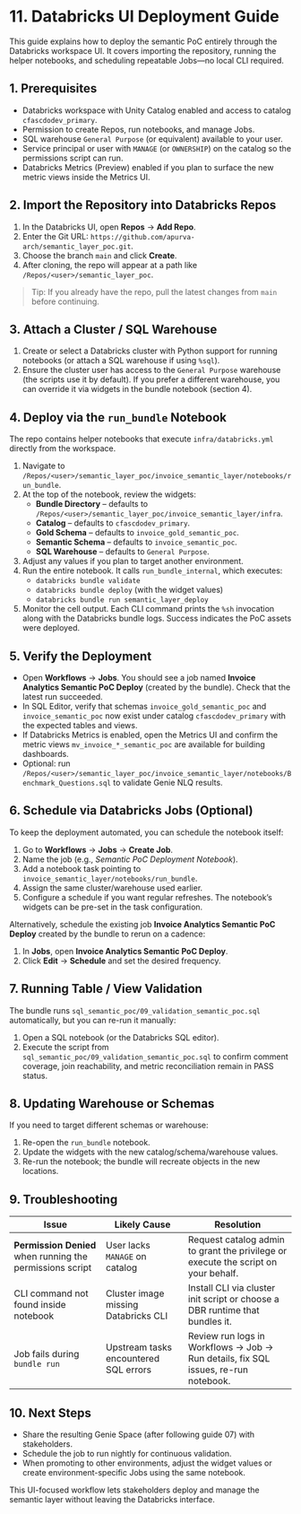 ﻿# 11. Databricks UI Deployment Guide

This guide explains how to deploy the semantic PoC entirely through the Databricks workspace UI. It covers importing the repository, running the helper notebooks, and scheduling repeatable Jobs—no local CLI required.

## 1. Prerequisites
- Databricks workspace with Unity Catalog enabled and access to catalog `cfascdodev_primary`.
- Permission to create Repos, run notebooks, and manage Jobs.
- SQL warehouse `General Purpose` (or equivalent) available to your user.
- Service principal or user with `MANAGE` (or `OWNERSHIP`) on the catalog so the permissions script can run.
- Databricks Metrics (Preview) enabled if you plan to surface the new metric views inside the Metrics UI.

## 2. Import the Repository into Databricks Repos
1. In the Databricks UI, open **Repos** → **Add Repo**.
2. Enter the Git URL: `https://github.com/apurva-arch/semantic_layer_poc.git`.
3. Choose the branch `main` and click **Create**.
4. After cloning, the repo will appear at a path like `/Repos/<user>/semantic_layer_poc`.

> Tip: If you already have the repo, pull the latest changes from `main` before continuing.

## 3. Attach a Cluster / SQL Warehouse
1. Create or select a Databricks cluster with Python support for running notebooks (or attach a SQL warehouse if using `%sql`).
2. Ensure the cluster user has access to the `General Purpose` warehouse (the scripts use it by default). If you prefer a different warehouse, you can override it via widgets in the bundle notebook (section 4).

## 4. Deploy via the `run_bundle` Notebook
The repo contains helper notebooks that execute `infra/databricks.yml` directly from the workspace.

1. Navigate to `/Repos/<user>/semantic_layer_poc/invoice_semantic_layer/notebooks/run_bundle`.
2. At the top of the notebook, review the widgets:
   - **Bundle Directory** – defaults to `/Repos/<user>/semantic_layer_poc/invoice_semantic_layer/infra`.
   - **Catalog** – defaults to `cfascdodev_primary`.
   - **Gold Schema** – defaults to `invoice_gold_semantic_poc`.
   - **Semantic Schema** – defaults to `invoice_semantic_poc`.
   - **SQL Warehouse** – defaults to `General Purpose`.
3. Adjust any values if you plan to target another environment.
4. Run the entire notebook. It calls `run_bundle_internal`, which executes:
   - `databricks bundle validate`
   - `databricks bundle deploy` (with the widget values)
   - `databricks bundle run semantic_layer_deploy`
5. Monitor the cell output. Each CLI command prints the `%sh` invocation along with the Databricks bundle logs. Success indicates the PoC assets were deployed.

## 5. Verify the Deployment
- Open **Workflows** → **Jobs**. You should see a job named **Invoice Analytics Semantic PoC Deploy** (created by the bundle). Check that the latest run succeeded.
- In SQL Editor, verify that schemas `invoice_gold_semantic_poc` and `invoice_semantic_poc` now exist under catalog `cfascdodev_primary` with the expected tables and views.
- If Databricks Metrics is enabled, open the Metrics UI and confirm the metric views `mv_invoice_*_semantic_poc` are available for building dashboards.
- Optional: run `/Repos/<user>/semantic_layer_poc/invoice_semantic_layer/notebooks/Benchmark_Questions.sql` to validate Genie NLQ results.

## 6. Schedule via Databricks Jobs (Optional)
To keep the deployment automated, you can schedule the notebook itself:

1. Go to **Workflows** → **Jobs** → **Create Job**.
2. Name the job (e.g., *Semantic PoC Deployment Notebook*).
3. Add a notebook task pointing to `invoice_semantic_layer/notebooks/run_bundle`.
4. Assign the same cluster/warehouse used earlier.
5. Configure a schedule if you want regular refreshes. The notebook’s widgets can be pre-set in the task configuration.

Alternatively, schedule the existing job **Invoice Analytics Semantic PoC Deploy** created by the bundle to rerun on a cadence:
1. In **Jobs**, open **Invoice Analytics Semantic PoC Deploy**.
2. Click **Edit** → **Schedule** and set the desired frequency.

## 7. Running Table / View Validation
The bundle runs `sql_semantic_poc/09_validation_semantic_poc.sql` automatically, but you can re-run it manually:
1. Open a SQL notebook (or the Databricks SQL editor).
2. Execute the script from `sql_semantic_poc/09_validation_semantic_poc.sql` to confirm comment coverage, join reachability, and metric reconciliation remain in PASS status.

## 8. Updating Warehouse or Schemas
If you need to target different schemas or warehouse:
1. Re-open the `run_bundle` notebook.
2. Update the widgets with the new catalog/schema/warehouse values.
3. Re-run the notebook; the bundle will recreate objects in the new locations.

## 9. Troubleshooting
| Issue | Likely Cause | Resolution |
|-------|--------------|------------|
| **Permission Denied** when running the permissions script | User lacks `MANAGE` on catalog | Request catalog admin to grant the privilege or execute the script on your behalf. |
| CLI command not found inside notebook | Cluster image missing Databricks CLI | Install CLI via cluster init script or choose a DBR runtime that bundles it. |
| Job fails during `bundle run` | Upstream tasks encountered SQL errors | Review run logs in Workflows → Job → Run details, fix SQL issues, re-run notebook. |

## 10. Next Steps
- Share the resulting Genie Space (after following guide 07) with stakeholders.
- Schedule the job to run nightly for continuous validation.
- When promoting to other environments, adjust the widget values or create environment-specific Jobs using the same notebook.

This UI-focused workflow lets stakeholders deploy and manage the semantic layer without leaving the Databricks interface.
